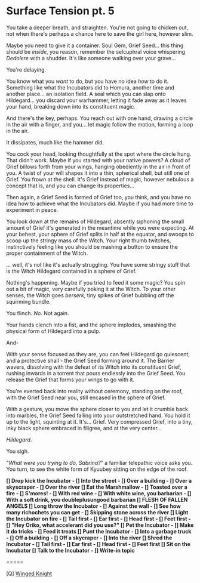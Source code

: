 # Surface Tension pt. 5

You take a deeper breath, and straighten. You're not going to chicken out, not when there's perhaps a chance here to save the girl here, however slim.

Maybe you need to give it a container. Soul Gem, Grief Seed... this thing should be *inside*, you reason, remember the selcuphral voice whispering *Dedolere* with a shudder. It's like someone walking over your grave...

You're delaying.

You know what you *want* to do, but you have no idea *how* to do it. Something like what the Incubators did to Homura, another time and another place... an isolation field. A seal which you can slap onto Hildegard... you discard your warhammer, letting it fade away as it leaves your hand, breaking down into its constituent magic.

And there's the key, perhaps. You reach out with one hand, drawing a circle in the air with a finger, and you... let magic follow the motion, forming a loop in the air.

It dissipates, much like the hammer did.

You cock your head, looking thoughtfully at the spot where the circle hung. That didn't work. Maybe if you started with your native powers? A cloud of Grief billows forth from your wings, hanging obediently in the air in front of you. A twist of your will shapes it into a thin, spherical shell, but still one of Grief. You frown at the shell. It's Grief instead of magic, however nebulous a concept that is, and you can change its properties...

Then again, a Grief Seed is formed of Grief too, you think, and you have no idea how to achieve what the Incubators did. Maybe if you had more time to experiment in peace.

You look down at the remains of Hildegard, absently siphoning the small amount of Grief it's generated in the meantime while you were expecting. At your behest, your sphere of Grief splits in half at the equator, and swoops to scoop up the stringy mass of the Witch. Your right thumb twitches, instinctively feeling like you should be mashing a button to ensure the proper containment of the Witch.

... well, it's not like it's actually struggling. You have some stringy stuff that is the Witch Hildegard contained in a sphere of Grief.

Nothing's happening. Maybe if you tried to feed it some magic? You spin out a bit of magic, very carefully poking it at the Witch. To your other senses, the Witch goes *berserk*, tiny spikes of Grief bubbling off the squirming bundle.

You flinch. *No.* Not again.

Your hands clench into a fist, and the sphere implodes, smashing the physical form of Hildegard into a pulp.

And-

With your sense focused as they are, you can feel Hildegard go quiescent, and a protective shall - the Grief Seed forming around it. The Barrier wavers, dissolving with the defeat of its Witch into its constituent Grief, rushing inwards in a torrent that pours endlessly into the Grief Seed. You release the Grief that forms your wings to go with it.

You're everted back into reality without ceremony, standing on the roof, with the Grief Seed near you, still encased in the sphere of Grief.

With a gesture, you move the sphere closer to you and let it crumble back into marbles, the Grief Seed falling into your outstretched hand. You hold it up to the light, squinting at it. It's... Grief. Very compressed Grief, into a tiny, inky black sphere embraced in filigree, and at the very center...

*Hildegard*.

You sigh.

"*What were you trying to do, Sabrina?*" a familiar telepathic voice asks you. You turn, to see the white form of Kyuubey sitting on the edge of the roof.

**\[] Drop kick the Incubator
\- \[] Into the street
\- \[] Over a building
\- \[] Over a skyscraper
\- \[] Over the river
\[] Eat the Marshmallow
\- \[] Toasted over a fire
\- \[] S'mores!
\- \[] With red wine
\- \[] With white wine, you barbarian
\- \[] With a soft drink, you doubleplusungood barbarian
\[] FLESH OF FALLEN ANGELS
\[] Long throw the Incubator
\- \[] Against the wall
\- \[] See how many richochets you can get
\- \[] Skipping stone across the river
\[] Light the Incubator on fire
\- \[] Tail first
\- \[] Ear first
\- \[] Head first
\- \[] Feet first
\- \[] "Hey Oriko, what accelerant did you use?"
\[] Pet the Incubator
\- \[] Make it do tricks
\- \[] Feed it treats
\[] Punt the Incubator
\- \[] Into a garbage truck
\- \[] Off a building
\- \[] Off a skycraper
\- \[] Into the river
\[] Shred the Incubator
\- \[] Tail first
\- \[] Ear first
\- \[] Head first
\- \[] Feet first
\[] Sit on the Incubator
\[] Talk to the Incubator
\- \[] Write-in topic**

\=====​

\[Q] [Winged Knight](https://forums.sufficientvelocity.com/threads/puella-magi-adfligo-systema.2538/page-253#post-1700526)
